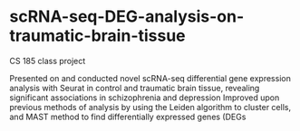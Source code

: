 # scRNA-seq-DEG-analysis-on-traumatic-brain-tissue

CS 185 class project 

Presented on and conducted novel scRNA-seq differential gene expression analysis with Seurat in control and traumatic brain tissue, revealing significant associations in schizophrenia and depression
Improved upon previous methods of analysis by using the Leiden algorithm to cluster cells, and MAST method to find differentially expressed genes (DEGs
